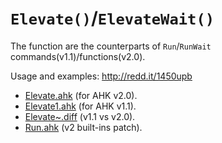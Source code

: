 
# `Elevate()`/`ElevateWait()`

The function are the counterparts of `Run`/`RunWait` commands(v1.1)/functions(v2.0).

Usage and examples: <http://redd.it/1450upb>

- [Elevate.ahk] (for AHK v2.0).
- [Elevate1.ahk] (for AHK v1.1).
- [Elevate~.diff] (v1.1 vs v2.0).
- [Run.ahk] (v2 built-ins patch).

[Elevate.ahk]: https://gist.github.com/d92498381a74a4535662306152b34abf#file-elevate-ahk
[Elevate1.ahk]: https://gist.github.com/d92498381a74a4535662306152b34abf#file-elevate1-ahk
[Elevate~.diff]: https://gist.github.com/d92498381a74a4535662306152b34abf#file-elevate-diff
[Run.ahk]: https://gist.github.com/d92498381a74a4535662306152b34abf#file-run-ahk
